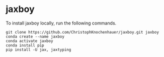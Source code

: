 # jaxboy

To install jaxboy locally, run the following commands.

```
git clone https://github.com/ChristophKnochenhauer/jaxboy.git jaxboy
conda create --name jaxboy
conda activate jaxboy
conda install pip
pip install -U jax, jaxtyping
```
